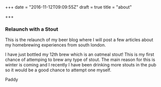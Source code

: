 +++
date = "2016-11-12T09:09:55Z"
draft = true
title = "about"

+++

### Relaunch with a Stout

This is the relaunch of my beer blog where I will post a few articles about my homebrewing experiences from south london.

I have just bottled my 12th brew which is an oatmeal stout! This is my first chance of attemping to brew any type of stout. The main reason for this is winter is coming and I recently I have been drinking more stouts in the pub so it would be a good chance to attempt one myself.

Paddy



